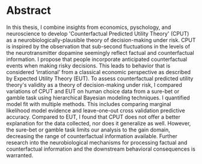 
# Abstract

In this thesis, I combine insights from economics, pyschology, and neuroscience to develop 'Counterfactual Predicted Utility Theory' (CPUT) as a neurobiologically-plausible theory of decision-making under risk. CPUT is inspired by the observation that sub-second fluctuations in the levels of the neurotransmitter dopamine seemingly reflect factual and counterfactual information. I propose that people incorporate anticipated counterfactual events when making risky decisions. This leads to behavior that is considered ‘irrational’ from a classical economic perspective as described by Expected Utility Theory (EUT). To assess counterfactual predicted utility theory's validity as a theory of decision-making under risk, I compared variations of CPUT and EUT on human choice data from a sure-bet or gamble task using hierarchical Bayesian modeling techniques. I quantified model fit with multiple methods. This includes comparing marginal likelihood model evidence and leave-one-out cross validation predictive accuracy. Compared to EUT, I found that CPUT does not offer a better explanation for the data collected, nor does it generalize as well. However, the sure-bet or gamble task limits our analysis to the gain domain, decreasing the range of counterfactual information available. Further research into the neurobiological mechanisms for processing factual and counterfactual information and the downstream behavioral consequences is warranted.
